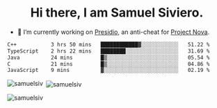 <h1 align="center">Hi there, I am Samuel Siviero.</h1>

- 🔭 I’m currently working on [Presidio](https://presidio.ac), an anti-cheat for [Project Nova](https://discord.gg/novafn).

<!--START_SECTION:waka-->

```txt
C++           3 hrs 50 mins   ████████████▓░░░░░░░░░░░░   51.22 %
TypeScript    2 hrs 22 mins   ████████░░░░░░░░░░░░░░░░░   31.69 %
Java          24 mins         █▒░░░░░░░░░░░░░░░░░░░░░░░   05.54 %
C             21 mins         █▒░░░░░░░░░░░░░░░░░░░░░░░   04.86 %
JavaScript    9 mins          ▓░░░░░░░░░░░░░░░░░░░░░░░░   02.19 %
```

<!--END_SECTION:waka-->

<p><img align="left" src="https://github-readme-stats.vercel.app/api/top-langs?username=samuelsiv&show_icons=true&locale=en&layout=compact&theme=radical" alt="samuelsiv" /></p>

<p>&nbsp;<img align="center" src="https://github-readme-stats.vercel.app/api?username=samuelsiv&show_icons=true&locale=en&theme=radical" alt="samuelsiv" /></p>
<p align="left"> <img src="https://komarev.com/ghpvc/?username=samuelsiv&label=Profile%20views&color=0e75b6&style=flat" alt="samuelsiv" /> </p>
